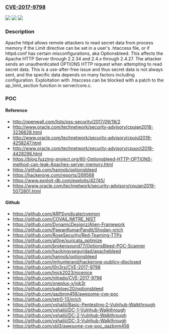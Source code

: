 ### [CVE-2017-9798](https://cve.mitre.org/cgi-bin/cvename.cgi?name=CVE-2017-9798)
![](https://img.shields.io/static/v1?label=Product&message=Apache%20HTTP%20Server&color=blue)
![](https://img.shields.io/static/v1?label=Version&message=n%2Fa&color=blue)
![](https://img.shields.io/static/v1?label=Vulnerability&message=use-after-free&color=brighgreen)

### Description

Apache httpd allows remote attackers to read secret data from process memory if the Limit directive can be set in a user's .htaccess file, or if httpd.conf has certain misconfigurations, aka Optionsbleed. This affects the Apache HTTP Server through 2.2.34 and 2.4.x through 2.4.27. The attacker sends an unauthenticated OPTIONS HTTP request when attempting to read secret data. This is a use-after-free issue and thus secret data is not always sent, and the specific data depends on many factors including configuration. Exploitation with .htaccess can be blocked with a patch to the ap_limit_section function in server/core.c.

### POC

#### Reference
- http://openwall.com/lists/oss-security/2017/09/18/2
- http://www.oracle.com/technetwork/security-advisory/cpujan2018-3236628.html
- http://www.oracle.com/technetwork/security-advisory/cpujul2018-4258247.html
- http://www.oracle.com/technetwork/security-advisory/cpuoct2018-4428296.html
- https://blog.fuzzing-project.org/60-Optionsbleed-HTTP-OPTIONS-method-can-leak-Apaches-server-memory.html
- https://github.com/hannob/optionsbleed
- https://hackerone.com/reports/269568
- https://www.exploit-db.com/exploits/42745/
- https://www.oracle.com/technetwork/security-advisory/cpujan2019-5072801.html

#### Github
- https://github.com/ARPSyndicate/cvemon
- https://github.com/COVAIL/MITRE_NIST
- https://github.com/DynamicDesignz/Alien-Framework
- https://github.com/PawanKumarPandit/Shodan-nrich
- https://github.com/RoseSecurity/Red-Teaming-TTPs
- https://github.com/al0ne/suricata_optimize
- https://github.com/brokensound77/OptionsBleed-POC-Scanner
- https://github.com/hackingyseguridad/apachebleed
- https://github.com/hannob/optionsbleed
- https://github.com/imhunterand/hackerone-publicy-disclosed
- https://github.com/l0n3rs/CVE-2017-9798
- https://github.com/lnick2023/nicenice
- https://github.com/nitrado/CVE-2017-9798
- https://github.com/oneplus-x/jok3r
- https://github.com/pabloec20/optionsbleed
- https://github.com/qazbnm456/awesome-cve-poc
- https://github.com/retr0-13/nrich
- https://github.com/vshaliii/Basic-Pentesting-2-Vulnhub-Walkthrough
- https://github.com/vshaliii/DC-1-Vulnhub-Walkthrough
- https://github.com/vshaliii/DC-2-Vulnhub-Walkthrough
- https://github.com/vshaliii/DC-3-Vulnhub-Walkthrough
- https://github.com/xbl3/awesome-cve-poc_qazbnm456


